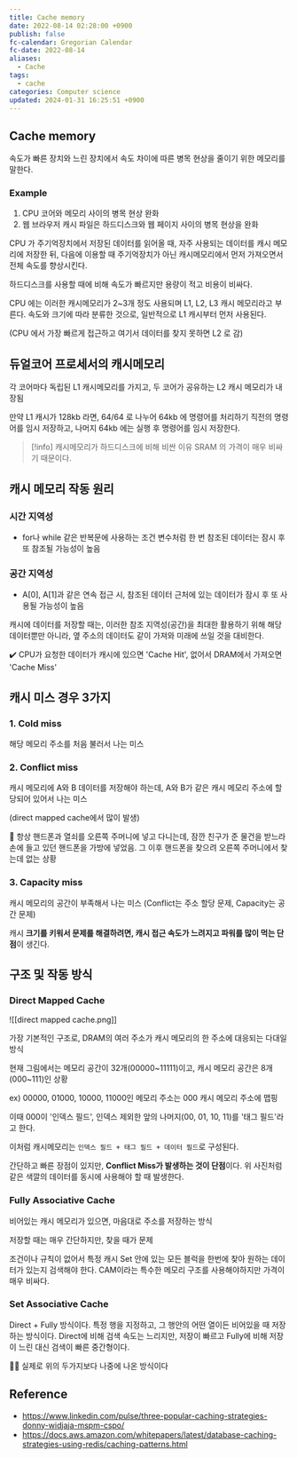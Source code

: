 ```yaml
---
title: Cache memory
date: 2022-08-14 02:28:00 +0900
publish: false
fc-calendar: Gregorian Calendar
fc-date: 2022-08-14
aliases:
  - Cache
tags:
  - cache
categories: Computer science
updated: 2024-01-31 16:25:51 +0900
---
```


## Cache memory

속도가 빠른 장치와 느린 장치에서 속도 차이에 따른 병목 현상을 줄이기 위한 메모리를 말한다.

### Example

1. CPU 코어와 메모리 사이의 병목 현상 완화
2. 웹 브라우저 캐시 파일은 하드디스크와 웹 페이지 사이의 병목 현상을 완화

CPU 가 주기억장치에서 저장된 데이터를 읽어올 때, 자주 사용되는 데이터를 캐시 메모리에 저장한 뒤, 다음에 이용할 때 주기억장치가 아닌 캐시메모리에서 먼저 가져오면서 전체 속도를 향상시킨다.

하드디스크를 사용할 때에 비해 속도가 빠르지만 용량이 적고 비용이 비싸다.

CPU 에는 이러한 캐시메모리가 2~3개 정도 사용되며 L1, L2, L3 캐시 메모리라고 부른다. 속도와 크기에 따라 분류한 것으로, 일반적으로 L1 캐시부터 먼저 사용된다.

(CPU 에서 가장 빠르게 접근하고 여기서 데이터를 찾지 못하면 L2 로 감)

## 듀얼코어 프로세서의 캐시메모리

각 코어마다 독립된 L1 캐시메모리를 가지고, 두 코어가 공유하는 L2 캐시 메모리가 내장됨

만약 L1 캐시가 128kb 라면, 64/64 로 나누어 64kb 에 명령어를 처리하기 직전의 명령어를 임시 저장하고, 나머지 64kb 에는 실행 후 명령어를 임시 저장한다.

> [!info] 캐시메모리가 하드디스크에 비해 비싼 이유
> SRAM 의 가격이 매우 비싸기 때문이다.

## 캐시 메모리 작동 원리

### 시간 지역성

- for나 while 같은 반복문에 사용하는 조건 변수처럼 한 번 참조된 데이터는 잠시 후 또 참조될 가능성이 높음

### 공간 지역성

- A[0], A[1]과 같은 연속 접근 시, 참조된 데이터 근처에 있는 데이터가 잠시 후 또 사용될 가능성이 높음

캐시에 데이터를 저장할 때는, 이러한 참조 지역성(공간)을 최대한 활용하기 위해 해당 데이터뿐만 아니라, 옆 주소의 데이터도 같이 가져와 미래에 쓰일 것을 대비한다.

<aside> ✔️ CPU가 요청한 데이터가 캐시에 있으면 'Cache Hit', 없어서 DRAM에서 가져오면 'Cache Miss'

</aside>

## 캐시 미스 경우 3가지

### 1. Cold miss

해당 메모리 주소를 처음 불러서 나는 미스

### 2. Conflict miss

캐시 메모리에 A와 B 데이터를 저장해야 하는데, A와 B가 같은 캐시 메모리 주소에 할당되어 있어서 나는 미스

(direct mapped cache에서 많이 발생)

<aside> 🤔 항상 핸드폰과 열쇠를 오른쪽 주머니에 넣고 다니는데, 잠깐 친구가 준 물건을 받느라 손에 들고 있던 핸드폰을 가방에 넣었음. 그 이후 핸드폰을 찾으려 오른쪽 주머니에서 찾는데 없는 상황

</aside>

### 3. Capacity miss

캐시 메모리의 공간이 부족해서 나는 미스 (Conflict는 주소 할당 문제, Capacity는 공간 문제)

캐시 **크기를 키워서 문제를 해결하려면, 캐시 접근 속도가 느려지고 파워를 많이 먹는 단점**이 생긴다.

## 구조 및 작동 방식

### Direct Mapped Cache

![[direct mapped cache.png]]

가장 기본적인 구조로, DRAM의 여러 주소가 캐시 메모리의 한 주소에 대응되는 다대일 방식

현재 그림에서는 메모리 공간이 32개(00000~11111)이고, 캐시 메모리 공간은 8개(000~111)인 상황

ex) 00000, 01000, 10000, 11000인 메모리 주소는 000 캐시 메모리 주소에 맵핑

이때 000이 '인덱스 필드', 인덱스 제외한 앞의 나머지(00, 01, 10, 11)를 '태그 필드'라고 한다.

이처럼 캐시메모리는 `인덱스 필드 + 태그 필드 + 데이터 필드`로 구성된다.

간단하고 빠른 장점이 있지만, **Conflict Miss가 발생하는 것이 단점**이다. 위 사진처럼 같은 색깔의 데이터를 동시에 사용해야 할 때 발생한다.

### Fully Associative Cache

비어있는 캐시 메모리가 있으면, 마음대로 주소를 저장하는 방식

저장할 때는 매우 간단하지만, 찾을 때가 문제

조건이나 규칙이 없어서 특정 캐시 Set 안에 있는 모든 블럭을 한번에 찾아 원하는 데이터가 있는지 검색해야 한다. CAM이라는 특수한 메모리 구조를 사용해야하지만 가격이 매우 비싸다.

### Set Associative Cache

Direct + Fully 방식이다. 특정 행을 지정하고, 그 행안의 어떤 열이든 비어있을 때 저장하는 방식이다. Direct에 비해 검색 속도는 느리지만, 저장이 빠르고 Fully에 비해 저장이 느린 대신 검색이 빠른 중간형이다.

<aside> ☝🏻 실제로 위의 두가지보다 나중에 나온 방식이다

</aside>

## Reference

- https://www.linkedin.com/pulse/three-popular-caching-strategies-donny-widjaja-mspm-cspo/
- https://docs.aws.amazon.com/whitepapers/latest/database-caching-strategies-using-redis/caching-patterns.html
